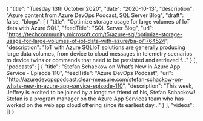 {
  "title": "Tuesday 13th October 2020",
  "date": "2020-10-13",
  "description": "Azure content from Azure DevOps Podcast, SQL Server Blog",
  "draft": false,
  "blogs": [
    {
      "title": "Optimize storage usage for large volumes of IoT data with Azure SQL",
      "feedTitle": "SQL Server Blog",
      "url": "https://techcommunity.microsoft.com/t5/azure-sql/optimize-storage-usage-for-large-volumes-of-iot-data-with-azure/ba-p/1764524",
      "description": "IoT with Azure SQLIoT solutions are generally producing large data volumes, from device to cloud messages in telemetry scenarios to device twins or commands that need to be persisted and retrieved f..."
    }
  ],
  "podcasts": [
    {
      "title": "Stefan Schackow on What’s New in Azure App Service - Episode 110",
      "feedTitle": "Azure DevOps Podcast",
      "url": "http://azuredevopspodcast.clear-measure.com/stefan-schackow-on-whats-new-in-azure-app-service-episode-110",
      "description": "This week, Jeffrey is excited to be joined by a longtime friend of his, Stefan Schackow! Stefan is a program manager on the Azure App Services team who has worked on the web app cloud offering since its earliest day..."
    }
  ],
  "videos": []
}